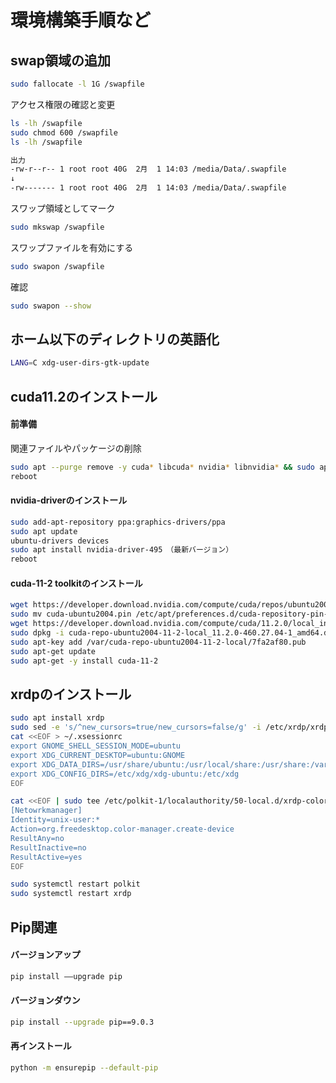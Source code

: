 # 環境構築手順など

## swap領域の追加
```bash
sudo fallocate -l 1G /swapfile
```
アクセス権限の確認と変更
```bash
ls -lh /swapfile
sudo chmod 600 /swapfile
ls -lh /swapfile

出力
-rw-r--r-- 1 root root 40G  2月  1 14:03 /media/Data/.swapfile
↓
-rw------- 1 root root 40G  2月  1 14:03 /media/Data/.swapfile
```
スワップ領域としてマーク
```bash
sudo mkswap /swapfile
```
スワップファイルを有効にする
```bash
sudo swapon /swapfile
```
確認
```bash
sudo swapon --show
```
## ホーム以下のディレクトリの英語化
```bash
LANG=C xdg-user-dirs-gtk-update
```

## cuda11.2のインストール

#### 前準備
関連ファイルやパッケージの削除
```bash
sudo apt --purge remove -y cuda* libcuda* nvidia* libnvidia* && sudo apt autoremove -y && sudo apt clean -y
reboot
```

#### nvidia-driverのインストール
```bash
sudo add-apt-repository ppa:graphics-drivers/ppa
sudo apt update
ubuntu-drivers devices
sudo apt install nvidia-driver-495　（最新バージョン）
reboot
```
#### cuda-11-2 toolkitのインストール
```bash
wget https://developer.download.nvidia.com/compute/cuda/repos/ubuntu2004/x86_64/cuda-ubuntu2004.pin
sudo mv cuda-ubuntu2004.pin /etc/apt/preferences.d/cuda-repository-pin-600
wget https://developer.download.nvidia.com/compute/cuda/11.2.0/local_installers/cuda-repo-ubuntu2004-11-2-local_11.2.0-460.27.04-1_amd64.deb
sudo dpkg -i cuda-repo-ubuntu2004-11-2-local_11.2.0-460.27.04-1_amd64.deb
sudo apt-key add /var/cuda-repo-ubuntu2004-11-2-local/7fa2af80.pub
sudo apt-get update
sudo apt-get -y install cuda-11-2
```

## xrdpのインストール

```bash
sudo apt install xrdp
sudo sed -e 's/^new_cursors=true/new_cursors=false/g' -i /etc/xrdp/xrdp.ini
cat <<EOF > ~/.xsessionrc
export GNOME_SHELL_SESSION_MODE=ubuntu
export XDG_CURRENT_DESKTOP=ubuntu:GNOME
export XDG_DATA_DIRS=/usr/share/ubuntu:/usr/local/share:/usr/share:/var/lib/snapd/desktop
export XDG_CONFIG_DIRS=/etc/xdg/xdg-ubuntu:/etc/xdg
EOF

cat <<EOF | sudo tee /etc/polkit-1/localauthority/50-local.d/xrdp-color-manager.pkla
[Netowrkmanager]
Identity=unix-user:*
Action=org.freedesktop.color-manager.create-device
ResultAny=no
ResultInactive=no
ResultActive=yes
EOF

sudo systemctl restart polkit
sudo systemctl restart xrdp

```

## Pip関連
#### バージョンアップ
```bash
pip install ––upgrade pip
```
#### バージョンダウン
```bash
pip install --upgrade pip==9.0.3
```
#### 再インストール
```bash
python -m ensurepip --default-pip
```
